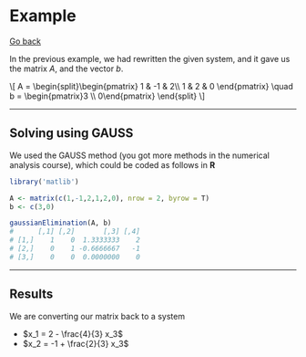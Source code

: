 # Example

[Go back](../index.md#linear-system)

In the previous example, we had rewritten the given system, and it gave us the matrix $A$, and the vector $b$.

<div>
\[
A = \begin{split}\begin{pmatrix}
1 & -1 & 2\\
1 & 2 & 0
\end{pmatrix}
\quad
b = \begin{pmatrix}3 \\ 0\end{pmatrix}
\end{split}
\]
</div>

<hr class="sl">

## Solving using GAUSS

We used the GAUSS method (you got more methods in the numerical analysis course), which could be coded as follows in **R**

```r
library('matlib')

A <- matrix(c(1,-1,2,1,2,0), nrow = 2, byrow = T)
b <- c(3,0)

gaussianElimination(A, b)
#      [,1] [,2]       [,3] [,4]
# [1,]    1    0  1.3333333    2
# [2,]    0    1 -0.6666667   -1
# [3,]    0    0  0.0000000    0
```

<hr class="sl">

## Results

We are converting our matrix back to a system

* $x_1 = 2 - \frac{4}{3} x_3$
* $x_2 = -1 + \frac{2}{3} x_3$